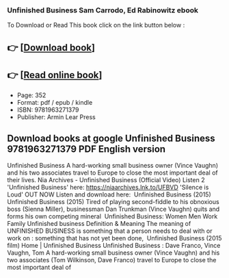 ### Unfinished Business Sam Carrodo, Ed Rabinowitz ebook

To Download or Read This book click on the link button below :

## 👉  [**[Download book](http://filesbooks.info/download.php?group=book&from=github.com&id=719989&lnk=1064 "Download book")**]

## 👉  [**[Read online book](http://filesbooks.info/download.php?group=book&from=github.com&id=719989&lnk=1064 "Read online book")**]


* Page: 352
* Format: pdf / epub / kindle
* ISBN: 9781963271379
* Publisher: Armin Lear Press



## Download books at google Unfinished Business 9781963271379 PDF English version



 Unfinished Business A hard-working small business owner (Vince Vaughn) and his two associates travel to Europe to close the most important deal of their lives.
 Nia Archives - Unfinished Business (Official Video) Listen 2 &#039;Unfinished Business&#039; here: https://niaarchives.lnk.to/UFBVD &#039;Silence is Loud&#039; OUT NOW Listen and download here: 
 Unfinished Business (2015) 
 Unfinished Business (2015) Tired of playing second-fiddle to his obnoxious boss (Sienna Miller), businessman Dan Trunkman (Vince Vaughn) quits and forms his own competing mineral 
 Unfinished Business: Women Men Work Family 
 Unfinished business Definition &amp; Meaning The meaning of UNFINISHED BUSINESS is something that a person needs to deal with or work on : something that has not yet been done, 
 Unfinished Business (2015 film) 
 Home | Unfinished Business 
 Unfinished Business : Dave Franco, Vince Vaughn, Tom A hard-working small business owner (Vince Vaughn) and his two associates (Tom Wilkinson, Dave Franco) travel to Europe to close the most important deal of 





